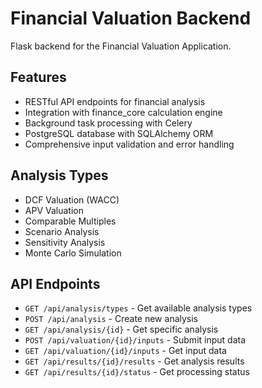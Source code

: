 # Financial Valuation Backend

Flask backend for the Financial Valuation Application.

## Features

- RESTful API endpoints for financial analysis
- Integration with finance_core calculation engine
- Background task processing with Celery
- PostgreSQL database with SQLAlchemy ORM
- Comprehensive input validation and error handling

## Analysis Types

- DCF Valuation (WACC)
- APV Valuation
- Comparable Multiples
- Scenario Analysis
- Sensitivity Analysis
- Monte Carlo Simulation

## API Endpoints

- `GET /api/analysis/types` - Get available analysis types
- `POST /api/analysis` - Create new analysis
- `GET /api/analysis/{id}` - Get specific analysis
- `POST /api/valuation/{id}/inputs` - Submit input data
- `GET /api/valuation/{id}/inputs` - Get input data
- `GET /api/results/{id}/results` - Get analysis results
- `GET /api/results/{id}/status` - Get processing status 